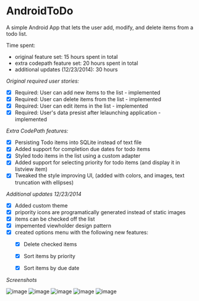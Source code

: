 AndroidToDo
===========

A simple Android App that lets the user add, modify, and delete items from a todo list.

Time spent: 
- original feature set: 15 hours spent in total
- extra codepath feature set: 20 hours spent in total
- additional updates (12/23/2014): 30 hours

*Original required user stories:*

 - [x] Required: User can add new items to the list - implemented
 - [x] Required: User can delete items from the list - implemented
 - [x] Required: User can edit items in the list - implemented
 - [x] Required: User's data presist after lelaunching application - implemented

*Extra CodePath features:*
 - [x] Persisting Todo items into SQLite instead of text file
 - [x] Added support for completion due dates for todo items
 - [x] Styled todo items in the list using a custom adapter
 - [x] Added support for selecting priority for todo items (and display it in listview item)
 - [x] Tweaked the style improving UI, (added with colors, and images, text truncation with ellipses)

*Additional updates 12/23/2014*
 - [x] Added custom theme
 - [x] pripority icons are programatically generated instead of static images
 - [x] items can be checked off the list
 - [x] impemented viewholder design pattern
 - [x] created options menu with the following new features:
   - [x] Delete checked items
   - [x] Sort items by priority
   - [x] Sort items by due date


*Screenshots*

![image](https://github.com/martasmith/AndroidToDo/blob/master/todo_screen1.png)
![image](https://github.com/martasmith/AndroidToDo/blob/master/todo_screen2.png)
![image](https://github.com/martasmith/AndroidToDo/blob/master/todo_screen3.png)
![image](https://github.com/martasmith/AndroidToDo/blob/master/todo_screen4.png)
![image](https://github.com/martasmith/AndroidToDo/blob/master/todo_screen5.png)

